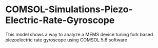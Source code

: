 # COMSOL-Simulations-Piezo-Electric-Rate-Gyroscope
This model shows a way to analyze a MEMS device tuning fork based piezoelectric rate gyroscope using COMSOL 5.6 software
